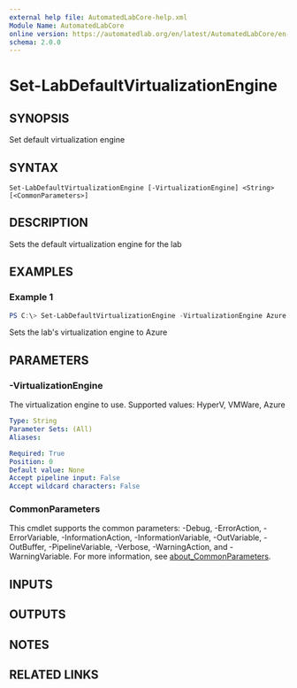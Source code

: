```yaml
---
external help file: AutomatedLabCore-help.xml
Module Name: AutomatedLabCore
online version: https://automatedlab.org/en/latest/AutomatedLabCore/en-us/Set-LabDefaultVirtualizationEngine
schema: 2.0.0
---
```


# Set-LabDefaultVirtualizationEngine

## SYNOPSIS
Set default virtualization engine

## SYNTAX

```
Set-LabDefaultVirtualizationEngine [-VirtualizationEngine] <String> [<CommonParameters>]
```

## DESCRIPTION
Sets the default virtualization engine for the lab

## EXAMPLES

### Example 1
```powershell
PS C:\> Set-LabDefaultVirtualizationEngine -VirtualizationEngine Azure
```

Sets the lab's virtualization engine to Azure

## PARAMETERS

### -VirtualizationEngine
The virtualization engine to use.
Supported values: HyperV, VMWare, Azure

```yaml
Type: String
Parameter Sets: (All)
Aliases:

Required: True
Position: 0
Default value: None
Accept pipeline input: False
Accept wildcard characters: False
```

### CommonParameters
This cmdlet supports the common parameters: -Debug, -ErrorAction, -ErrorVariable, -InformationAction, -InformationVariable, -OutVariable, -OutBuffer, -PipelineVariable, -Verbose, -WarningAction, and -WarningVariable. For more information, see [about_CommonParameters](http://go.microsoft.com/fwlink/?LinkID=113216).

## INPUTS

## OUTPUTS

## NOTES

## RELATED LINKS

